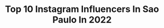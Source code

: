 ---
title: Top 10 Instagram Influencers In Sao Paulo In 2022
description: >-
  Find top Instagram influencers in Sao Paulo in 2022. Most popular hashtags: #aesthetic #reels #makeupchallenge.
platform: Instagram
hits: 3423
text_top: Identify the best Instagram influencers on inBeat.
text_bottom: inBeat holds 3423 Instagram influencers like this in Sao Paulo, Brazil for you to work with.
profiles:
  - username: "caputile"
    fullname: >-
      Letícia Caputi
    bio: >-
      24 anos, São Paulo | SP Streamer e Influenciadora fb.gg/caputile ✉️ leticiab.caputi@hotmail.com Youtube:
    location: "Brazil"
    followers: 188522
    engagement: 1616
    commentsToLikes: 0.094956
    id: ckaoyh00mhhla0i78yv0bklvx
    verified: false
    hashtags: ""
  - username: "williamsouzaoficiall"
    fullname: >-
      William Souza
    bio: >-
      👨🏼‍🍳 | Toiço ♊️ | Gêmeos 📍 | São Paulo 📊 | Parcerias via DIRECT
    location: "Brazil"
    followers: 168291
    engagement: 1534
    commentsToLikes: 0.233946
    id: ck5qbdbwgl1780i1168o6zk44
    verified: false
    hashtags: "#9meses, #eternosnamorados, #grandhyatt, #lpcolletion"
  - username: "lucnatico"
    fullname: >-
      Lucas Bataglia
    bio: >-
      🌈 📸 | Aqui você vai achar umas graças 📍 | São Paulo/SP
    location: "Brazil"
    followers: 13609
    engagement: 1271
    commentsToLikes: 0.165648
    id: ckf5nh8w0y97l0j23aaj4llko
    verified: false
    hashtags: "#meme, #gaybrasil, #reels, #reelsinstagram"
  - username: "yasminlsilva"
    fullname: >-
      YASMIN SILVA
    bio: >-
      ☼ Beleza | Foto | Edição | Art Attack do dia a dia ★ 📍São Paulo ⁣ ☼ contatoyasminLsilva@gmail.com ⁣ ☾ “Tenha coragem e seja gentil”🦋
    location: "Brazil"
    followers: 71376
    engagement: 1258
    commentsToLikes: 0.132561
    id: ck6u8dc5sqwsj0j714efl18hg
    verified: false
    hashtags: "#dicadeapp, #sparka, #dicadayas, #fotosemcasa"
  - username: "ronaldonene"
    fullname: >-
      Ronaldo Carvalho
    bio: >-
      São Paulo/Brazil Youtube: Canal 35 Milímetros Aulas de Edição
    location: "Brazil"
    followers: 51593
    engagement: 1255
    commentsToLikes: 0.082665
    id: ck0ty0i4tl33c0i19ai0o8i44
    verified: false
    hashtags: "#chupetox, #tacalefuma, #asusbrasil"
  - username: "danny.bond"
    fullname: >-
      Danny Bond 👸🏾
    bio: >-
      Rainha do jacintinho 👸🏾 📍São Paulo Shows: 82 96640622 Digital e Publicidade: 11 989164624 Traz o B 🍁🔥
    location: "Brazil"
    followers: 210962
    engagement: 1210
    commentsToLikes: 0.141812
    id: ck6tltxpy6msc0j71d4c7qdbx
    verified: true
    hashtags: "#trazobchallenge, #trazob, #23dabond"
  - username: "jessycasanses"
    fullname: >-
      🌻 Jessyca Sanses 🌻
    bio: >-
      🌽 + 2 milhões no YouTube 📍 São Paulo | Amapá 📬 jessycasanses@hotmail.com 👇 VÍDEO NOVO👇
    location: "Brazil"
    followers: 798828
    engagement: 1156
    commentsToLikes: 0.663920
    id: ck60166pjewqg0i14iil5nhz9
    verified: false
    hashtags: "#btschallenge, #evaporachallenge, #beauty, #funkchallenge"
  - username: "mateusvitorio_"
    fullname: >-
      MATEUS VITÓRIO
    bio: >-
      📸 |📍 São Paulo 📨 | mvcanalcontato@gmail.com 🛸 | YouTube ↓
    location: "Brazil"
    followers: 48841
    engagement: 1026
    commentsToLikes: 0.116716
    id: ck13ccoaszp7e0i19sr9mg3gr
    verified: false
    hashtags: "#cabelocacheadocurto, #katyperry, #cabelocacheado, #cachos"
  - username: "liliankimi"
    fullname: >-
      Lilian Kimi
    bio: >-
      💌 job.liliankimi@gmail.com 📍Brasília/ São Paulo 👩‍❤️‍👩 @blogvanessalamark 🎥👇🏻 VÍDEO - KISS CHALLENGE COM MINHA NAMORADA
    location: "Brazil"
    followers: 218894
    engagement: 693
    commentsToLikes: 0.072874
    id: ck6ui2ikycof20j715kj5hgc5
    verified: false
    hashtags: "#teamlilian"
  - username: "loud_gs"
    fullname: >-
      LOUD GS
    bio: >-
      • Gilson Santos - São Paulo - SP • SP ✈️ CWB • Influenciador of @loudgg • Faço umas trollagens por aí
    location: "Brazil"
    followers: 3582158
    engagement: 629
    commentsToLikes: 0.026370
    id: ck0w0yda3gnes0i19mfy73d4f
    verified: false
    hashtags: "#tb"
---